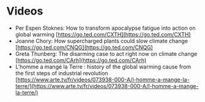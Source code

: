 # Videos

* Per Espen Stoknes: How to transform apocalypse fatigue into action on global warming [https://go.ted.com/CXTH](https://go.ted.com/CXTH)
* Joanne Chory: How supercharged plants could slow climate change [https://go.ted.com/CNQG](https://go.ted.com/CNQG)
* Greta Thunberg: The disarming case to act right now on climate change [https://go.ted.com/CArh](https://go.ted.com/CArh)
* L'homme a mangé la Terre : history of the global warming cause from the first steps of industrial revolution [https://www.arte.tv/fr/videos/073938-000-A/l-homme-a-mange-la-terre/](https://www.arte.tv/fr/videos/073938-000-A/l-homme-a-mange-la-terre/)

